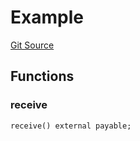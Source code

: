 # Example
[Git Source](https://github.com/primitivefinance/hardhat-foundry/blob/8b54ee2548d1083d72375e38645a84e755fda871/contracts/Example.sol)


## Functions
### receive


```solidity
receive() external payable;
```

